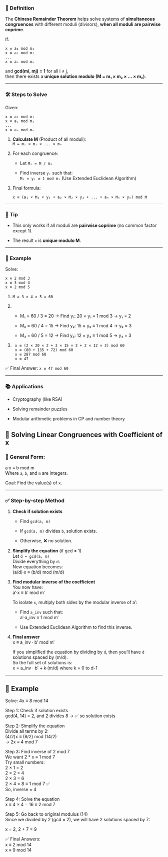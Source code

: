 

### 📌 Definition

The **Chinese Remainder Theorem** helps solve systems of **simultaneous congruences** with different moduli (divisors), **when all moduli are pairwise coprime**.

If:

```
x ≡ a₁ mod m₁  
x ≡ a₂ mod m₂  
...  
x ≡ aₙ mod mₙ
```

and **gcd(mi, mj) = 1** for all i ≠ j,  
then there exists a **unique solution modulo (M = m₁ × m₂ × ... × mₙ)**.

---

### 🛠️ Steps to Solve

Given:

```
x ≡ a₁ mod m₁  
x ≡ a₂ mod m₂  
...  
x ≡ aₙ mod mₙ
```

1. **Calculate M** (Product of all moduli):  
    `M = m₁ × m₂ × ... × mₙ`
    
2. For each congruence:
    
    - Let `Mᵢ = M / mᵢ`
        
    - Find inverse `yᵢ` such that:  
        `Mᵢ × yᵢ ≡ 1 mod mᵢ` (Use Extended Euclidean Algorithm)
        
3. Final formula:
    
    ```
    x ≡ (a₁ × M₁ × y₁ + a₂ × M₂ × y₂ + ... + aₙ × Mₙ × yₙ) mod M
    ```
    

---

### 🧠 Tip

- This only works if all moduli are **pairwise coprime** (no common factor except 1).
    
- The result `x` is **unique modulo M**.
    

---

### 🧪 Example

Solve:

```
x ≡ 2 mod 3  
x ≡ 3 mod 4  
x ≡ 2 mod 5
```

1. `M = 3 × 4 × 5 = 60`
    
2. - M₁ = 60 / 3 = 20 → Find y₁: 20 × y₁ ≡ 1 mod 3 → y₁ = 2
        
    - M₂ = 60 / 4 = 15 → Find y₂: 15 × y₂ ≡ 1 mod 4 → y₂ = 3
        
    - M₃ = 60 / 5 = 12 → Find y₃: 12 × y₃ ≡ 1 mod 5 → y₃ = 3
        
3. ```
    x ≡ (2 × 20 × 2 + 3 × 15 × 3 + 2 × 12 × 3) mod 60  
    x ≡ (80 + 135 + 72) mod 60  
    x ≡ 287 mod 60  
    x ≡ 47
    ```

✅ Final Answer: `x ≡ 47 mod 60`

---

### 📚 Applications

- Cryptography (like RSA)
    
- Solving remainder puzzles
    
- Modular arithmetic problems in CP and number theory
    

## 🔢 Solving Linear Congruences with Coefficient of x

### 📘 General Form:

a·x ≡ b mod m  
Where `a`, `b`, and `m` are integers.

Goal: Find the value(s) of `x`.

---

### ✅ Step-by-step Method

1. **Check if solution exists**
    
    - Find `gcd(a, m)`
        
    - If `gcd(a, m)` divides `b`, solution exists.
        
    - Otherwise, ❌ no solution.
        
2. **Simplify the equation** (if gcd ≠ 1)  
    Let `d = gcd(a, m)`  
    Divide everything by `d`:  
    New equation becomes:  
    (a/d)·x ≡ (b/d) mod (m/d)
    
3. **Find modular inverse of the coefficient**  
    You now have:  
    a′·x ≡ b′ mod m′
    
    To isolate `x`, multiply both sides by the modular inverse of a′:
    
    - Find `a_inv` such that:  
        a′·a_inv ≡ 1 mod m′
        
    - Use Extended Euclidean Algorithm to find this inverse.
        
4. **Final answer**  
    x ≡ a_inv · b′ mod m′
    
    If you simplified the equation by dividing by `d`, then you’ll have `d` solutions spaced by (m/d).  
    So the full set of solutions is:  
    x = a_inv · b′ + k·(m/d) where k = 0 to d-1
    

---

## 🧪 Example

Solve: 4x ≡ 8 mod 14

Step 1: Check if solution exists  
gcd(4, 14) = 2, and 2 divides 8 → ✅ so solution exists

Step 2: Simplify the equation  
Divide all terms by 2:  
(4/2)x ≡ (8/2) mod (14/2)  
→ 2x ≡ 4 mod 7

Step 3: Find inverse of 2 mod 7  
We want 2 * x ≡ 1 mod 7  
Try small numbers:  
2 × 1 = 2  
2 × 2 = 4  
2 × 3 = 6  
2 × 4 = 8 ≡ 1 mod 7 ✅  
So, inverse = 4

Step 4: Solve the equation  
x ≡ 4 × 4 = 16 ≡ 2 mod 7

Step 5: Go back to original modulus (14)  
Since we divided by 2 (gcd = 2), we will have 2 solutions spaced by 7:

x = 2, 2 + 7 = 9

✅ Final Answers:  
x ≡ 2 mod 14  
x ≡ 9 mod 14

